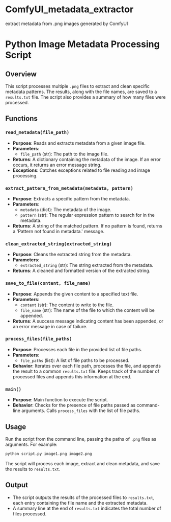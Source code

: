 # ComfyUI_metadata_extractor
extract metadata from .png images generated by ComfyUI

# Python Image Metadata Processing Script

## Overview
This script processes multiple `.png` files to extract and clean specific metadata patterns. The results, along with the file names, are saved to a `results.txt` file. The script also provides a summary of how many files were processed.

## Functions

### `read_metadata(file_path)`
- **Purpose**: Reads and extracts metadata from a given image file.
- **Parameters**:
  - `file_path` (str): The path to the image file.
- **Returns**: A dictionary containing the metadata of the image. If an error occurs, it returns an error message string.
- **Exceptions**: Catches exceptions related to file reading and image processing.

### `extract_pattern_from_metadata(metadata, pattern)`
- **Purpose**: Extracts a specific pattern from the metadata.
- **Parameters**:
  - `metadata` (dict): The metadata of the image.
  - `pattern` (str): The regular expression pattern to search for in the metadata.
- **Returns**: A string of the matched pattern. If no pattern is found, returns a 'Pattern not found in metadata.' message.

### `clean_extracted_string(extracted_string)`
- **Purpose**: Cleans the extracted string from the metadata.
- **Parameters**:
  - `extracted_string` (str): The string extracted from the metadata.
- **Returns**: A cleaned and formatted version of the extracted string.

### `save_to_file(content, file_name)`
- **Purpose**: Appends the given content to a specified text file.
- **Parameters**:
  - `content` (str): The content to write to the file.
  - `file_name` (str): The name of the file to which the content will be appended.
- **Returns**: A success message indicating content has been appended, or an error message in case of failure.

### `process_files(file_paths)`
- **Purpose**: Processes each file in the provided list of file paths.
- **Parameters**:
  - `file_paths` (list): A list of file paths to be processed.
- **Behavior**: Iterates over each file path, processes the file, and appends the result to a common `results.txt` file. Keeps track of the number of processed files and appends this information at the end.

### `main()`
- **Purpose**: Main function to execute the script.
- **Behavior**: Checks for the presence of file paths passed as command-line arguments. Calls `process_files` with the list of file paths.

## Usage
Run the script from the command line, passing the paths of `.png` files as arguments. For example:
```bash
python script.py image1.png image2.png
```

The script will process each image, extract and clean metadata, and save the results to `results.txt`.

## Output

- The script outputs the results of the processed files to `results.txt`, each entry containing the file name and the extracted metadata.
- A summary line at the end of `results.txt` indicates the total number of files processed.

